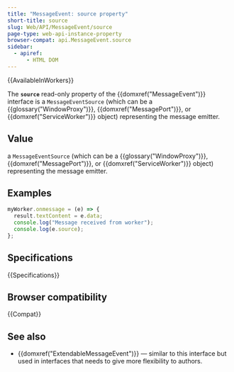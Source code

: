 ```yaml
---
title: "MessageEvent: source property"
short-title: source
slug: Web/API/MessageEvent/source
page-type: web-api-instance-property
browser-compat: api.MessageEvent.source
sidebar:
  - apiref:
      - HTML DOM
---
```


{{AvailableInWorkers}}

The **`source`** read-only property of the
{{domxref("MessageEvent")}} interface is a `MessageEventSource` (which can be
a {{glossary("WindowProxy")}}, {{domxref("MessagePort")}}, or
{{domxref("ServiceWorker")}} object) representing the message emitter.

## Value

a `MessageEventSource` (which can be a {{glossary("WindowProxy")}},
{{domxref("MessagePort")}}, or {{domxref("ServiceWorker")}} object) representing the
message emitter.

## Examples

```js
myWorker.onmessage = (e) => {
  result.textContent = e.data;
  console.log("Message received from worker");
  console.log(e.source);
};
```

## Specifications

{{Specifications}}

## Browser compatibility

{{Compat}}

## See also

- {{domxref("ExtendableMessageEvent")}} — similar to this interface but used in
  interfaces that needs to give more flexibility to authors.
